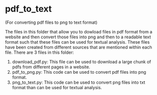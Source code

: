 # pdf_to_text
 (For converting pdf files to png to text format)
 
 The files in this folder that allow you to dowload files in pdf format from a website and then convert those files into png and then to a readable text format such that these files can be used for textual analysis. These files have been created from different sources that are mentioned within each file. There are 3 files in this folder: 
 1) download_pdf.py: This file can be used to download a large chunk of pdfs from different pages in a website.
 2) pdf_to_png.py: This code can be used to convert pdf files into png format.
 3) png_to_text.py: This code can be used to convert png files into txt format than can be used for textual analysis.
